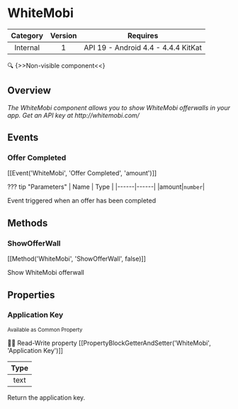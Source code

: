 # WhiteMobi

| Category | Version | Requires |
|:--------:|:-------:|:--------:|
|Internal|1|API 19 - Android 4.4 - 4.4.4 KitKat|

:mag: {>>Non-visible component<<}

## Overview

_The WhiteMobi component allows you to show WhiteMobi offerwalls in your app. Get an API key at http\://whitemobi.com/_

## Events

### Offer Completed

[[Event('WhiteMobi', 'Offer Completed', 'amount')]]

??? tip "Parameters"
    | Name | Type |
    |------|------|
    |amount|`number`|


Event triggered when an offer has been completed

## Methods

### ShowOfferWall

[[Method('WhiteMobi', 'ShowOfferWall', false)]]

Show WhiteMobi offerwall

## Properties

### Application Key

<small>Available as Common Property</small>

:eyes::pencil: Read-Write property
[[PropertyBlockGetterAndSetter('WhiteMobi', 'Application Key')]]

| Type |
|:----:|
|text|

Return the application key.